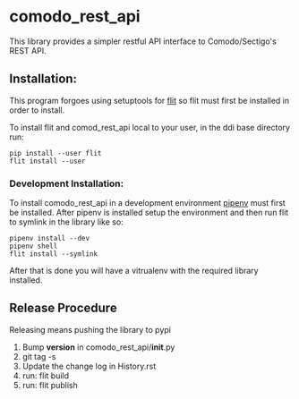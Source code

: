 # comodo_rest_api
This library provides a simpler restful API interface to Comodo/Sectigo's REST API.

## Installation:
This program forgoes using setuptools for [flit](https://pypi.org/project/flit/) so
flit must first be installed in order to install. 

To install flit and comod_rest_api local to your user, in the ddi base directory run:

    pip install --user flit
    flit install --user 

### Development Installation:
To install comodo_rest_api in a development environment
[pipenv](https://pypi.org/project/pipenv/) must first be installed. After pipenv
is installed setup the environment and then run flit to symlink in the library
like so:

    pipenv install --dev
    pipenv shell
    flit install --symlink 
    
After that is done you will have a vitrualenv with the required library installed.

## Release Procedure
Releasing means pushing the library to pypi

1. Bump __version__ in comodo_rest_api/__init__.py
2. git tag -s <version>
3. Update the change log in History.rst
4. run: flit build
5. run: flit publish

